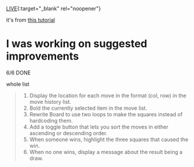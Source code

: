 [LIVE](https://albinoplant.github.io/react-app-additional-tasks/){:target="_blank" rel="noopener"}

it's from [this tutorial](https://reactjs.org/tutorial/tutorial.html)

# I was working on suggested improvements 
6/6 DONE

whole list

>   1. Display the location for each move in the format (col, row) in the move history list.
>   2. Bold the currently selected item in the move list.
>   3. Rewrite Board to use two loops to make the squares instead of hardcoding them.
>   4. Add a toggle button that lets you sort the moves in either ascending or descending order.
>   5. When someone wins, highlight the three squares that caused the win.
>   6. When no one wins, display a message about the result being a draw.
